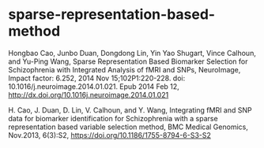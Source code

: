 # sparse-representation-based-method

Hongbao Cao, Junbo Duan, Dongdong Lin, Yin Yao Shugart, Vince Calhoun, and Yu-Ping Wang, Sparse Representation Based Biomarker Selection for Schizophrenia with Integrated Analysis of fMRI and SNPs, NeuroImage, Impact factor: 6.252, 2014 Nov 15;102P1:220-228. doi: 10.1016/j.neuroimage.2014.01.021. Epub 2014 Feb 12, http://dx.doi.org/10.1016j.neuroimage.2014.01.021

H. Cao, J. Duan, D. Lin, V. Calhoun, and Y. Wang, Integrating fMRI and SNP data for biomarker identification for Schizophrenia with a sparse representation based variable selection method, BMC Medical Genomics, Nov.2013, 6(3):S2, https://doi.org/10.1186/1755-8794-6-S3-S2
